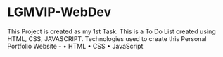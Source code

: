 # LGMVIP-WebDev
This Project is created as my 1st Task. This is a To Do List created using HTML, CSS, JAVASCRIPT. 
Technologies used to create this Personal Portfolio Website -
•	HTML
•	CSS
•	JavaScript
